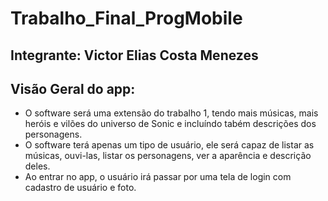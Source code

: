 # Trabalho_Final_ProgMobile
## Integrante: Victor Elias Costa Menezes
## Visão Geral do app:
- O software será uma extensão do trabalho 1, tendo mais músicas, mais heróis e vilões do universo de Sonic e incluíndo tabém descrições dos personagens.
- O software terá apenas um tipo de usuário, ele será capaz de listar as músicas, ouvi-las, listar os personagens, ver a aparência e descrição deles.
- Ao entrar no app, o usuário irá passar por uma tela de login com cadastro de usuário e foto.

